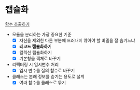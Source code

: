 # 캡슐화

[함수 추출하기](#id-section1)<br>


- 모듈을 분리하는 가장 중요한 기준
    - [x] 자신을 제외한 다른 부분에 드러내지 않아야 할 비밀을 잘 숨기느냐
    - [x] **레코드 캡슐화하기**
    - [x] 컬렉션 캡슐화하기
    - [x] 기본형을 객체로 바꾸기

- 리팩터링 시 임시변수 처리    
    - [x] 임시 변수를 질의 함수로 바꾸기

- 클래스는 본래 정보를 숨기는 용도로 설계
	- [x] 여러 함수를 클래스로 묶기
<!--stackedit_data:
eyJoaXN0b3J5IjpbLTEwNzE4NzkwMDhdfQ==
-->